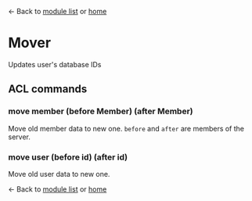 ← Back to [module list](index.md) or [home](../index.md)

# Mover

Updates user's database IDs

## ACL commands

### move member (before Member) (after Member)

Move old member data to new one. `before` and `after` are members of the server.

### move user (before id) (after id)

Move old user data to new one.

← Back to [module list](index.md) or [home](../index.md)
